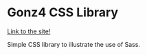 # Gonz4 CSS Library

[Link to the site!](https://gonzalo-fuente.github.io/Gonz4_Css_Library/)

Simple CSS library to illustrate the use of Sass.
